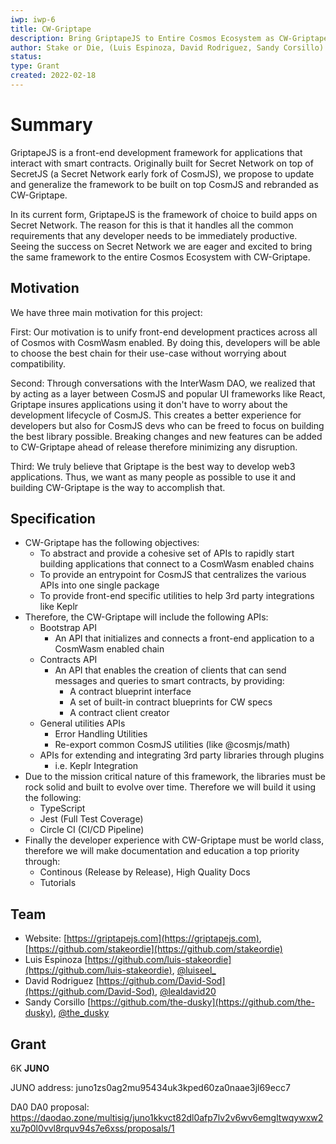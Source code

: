 ```yaml
---
iwp: iwp-6
title: CW-Griptape
description: Bring GriptapeJS to Entire Cosmos Ecosystem as CW-Griptape
author: Stake or Die, (Luis Espinoza, David Rodriguez, Sandy Corsillo)
status: 
type: Grant
created: 2022-02-18
---
```


# Summary

GriptapeJS is a front-end development framework for applications that interact with smart contracts. Originally built for Secret Network on top of SecretJS (a Secret Network early fork of CosmJS), we propose to update and generalize the framework to be built on top CosmJS and rebranded as CW-Griptape.

In its current form, GriptapeJS is the framework of choice to build apps on Secret Network. The reason for this is that it handles all the common requirements that any developer needs to be immediately productive. Seeing the success on Secret Network we are eager and excited to bring the same framework to the entire Cosmos Ecosystem with CW-Griptape.

## Motivation

We have three main motivation for this project:

First: Our motivation is to unify front-end development practices across all of Cosmos with CosmWasm enabled. By doing this, developers will be able to choose the best chain for their use-case without worrying about compatibility.

Second: Through conversations with the InterWasm DAO, we realized that by acting as a layer between CosmJS and popular UI frameworks like React, Griptape insures applications using it don't have to worry about the development lifecycle of CosmJS. This creates a better experience for developers but also for CosmJS devs who can be freed to focus on building the best library possible. Breaking changes and new features can be added to CW-Griptape ahead of release therefore minimizing any disruption.

Third: We truly believe that Griptape is the best way to develop web3 applications. Thus, we want as many people as possible to use it and building CW-Griptape is the way to accomplish that.

## Specification

- CW-Griptape has the following objectives:
	- To abstract and provide a cohesive set of APIs to rapidly start building applications that connect to a CosmWasm enabled chains
	- To provide an entrypoint for CosmJS that centralizes the various APIs into one single package
	- To provide front-end specific utilities to help 3rd party integrations like Keplr
- Therefore, the CW-Griptape will include the following APIs:
	- Bootstrap API
		- An API that initializes and connects a front-end application to a CosmWasm enabled chain
	- Contracts API
		- An API that enables the creation of clients that can send messages and queries to smart contracts, by providing:
			- A contract blueprint interface
			- A set of built-in contract blueprints for CW specs 
			- A contract client creator
	- General utilities APIs
		- Error Handling Utilities
		- Re-export common CosmJS utilities (like @cosmjs/math)
	- APIs for extending and integrating 3rd party libraries through plugins
		- i.e. Keplr Integration
- Due to the mission critical nature of this framework, the libraries must be rock solid and built to evolve over time. Therefore we will build it using the following:
	- TypeScript
	- Jest (Full Test Coverage)
	- Circle CI (CI/CD Pipeline)
- Finally the developer experience with CW-Griptape must be world class, therefore we will make documentation and education a top priority through:
	- Continous (Release by Release), High Quality Docs
	- Tutorials

## Team

- Website: [https://griptapejs.com](https://griptapejs.com), [https://github.com/stakeordie](https://github.com/stakeordie)
- Luis Espinoza [https://github.com/luis-stakeordie](https://github.com/luis-stakeordie), [@luiseel_](https://twitter.com/luiseel_)
- David Rodriguez [https://github.com/David-Sod](https://github.com/David-Sod), [@lealdavid20](https://twitter.com/lealdavid20)
- Sandy Corsillo [https://github.com/the-dusky](https://github.com/the-dusky), [@the_dusky](https://twitter.com/the_dusky)

## Grant

6K **JUNO**

JUNO address: juno1zs0ag2mu95434uk3kped60za0naae3jl69ecc7

DA0 DA0 proposal: https://daodao.zone/multisig/juno1kkvct82dl0afp7lv2v6wv6emgltwqywxw2xu7p0l0vvl8rquv94s7e6xss/proposals/1

